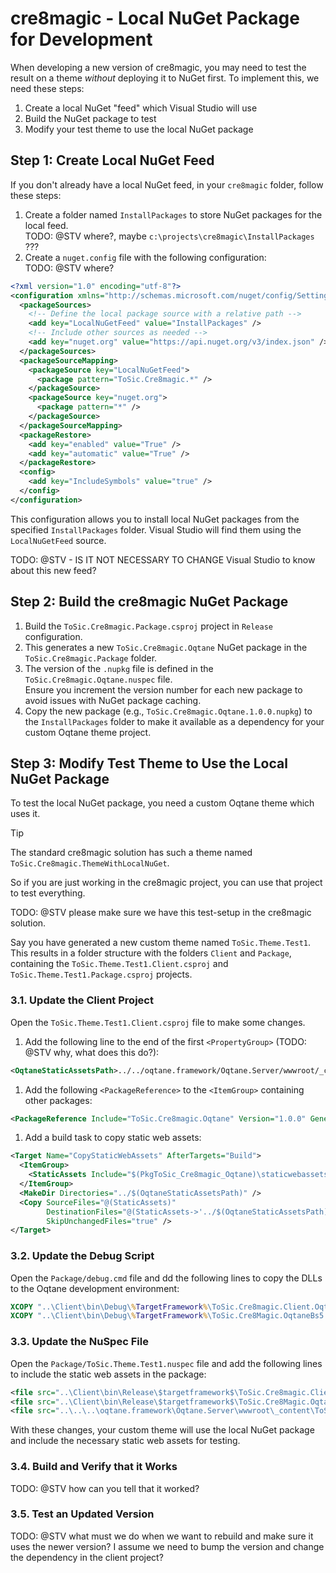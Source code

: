 # cre8magic - Local NuGet Package for Development

When developing a new version of cre8magic, you may need to test the result on a theme _without_ deploying it to NuGet first.
To implement this, we need these steps:

1. Create a local NuGet "feed" which Visual Studio will use
1. Build the NuGet package to test
1. Modify your test theme to use the local NuGet package

## Step 1: Create Local NuGet Feed

If you don't already have a local NuGet feed, in your `cre8magic` folder, follow these steps:

1. Create a folder named `InstallPackages` to store NuGet packages for the local feed.  
   TODO: @STV where?, maybe `c:\projects\cre8magic\InstallPackages` ???
1. Create a `nuget.config` file with the following configuration:  
   TODO: @STV where?

```xml
<?xml version="1.0" encoding="utf-8"?>
<configuration xmlns="http://schemas.microsoft.com/nuget/config/Settings">
  <packageSources>
    <!-- Define the local package source with a relative path -->
    <add key="LocalNuGetFeed" value="InstallPackages" />
    <!-- Include other sources as needed -->
    <add key="nuget.org" value="https://api.nuget.org/v3/index.json" />
  </packageSources>
  <packageSourceMapping>
    <packageSource key="LocalNuGetFeed">
      <package pattern="ToSic.Cre8magic.*" />
    </packageSource>
    <packageSource key="nuget.org">
      <package pattern="*" />
    </packageSource>
  </packageSourceMapping>
  <packageRestore>
    <add key="enabled" value="True" />
    <add key="automatic" value="True" />
  </packageRestore>
  <config>
    <add key="IncludeSymbols" value="true" />
  </config>
</configuration>
```

This configuration allows you to install local NuGet packages from the specified `InstallPackages` folder.
Visual Studio will find them using the `LocalNuGetFeed` source.

TODO: @STV - IS IT NOT NECESSARY TO CHANGE Visual Studio to know about this new feed?


## Step 2: Build the cre8magic NuGet Package

1. Build the `ToSic.Cre8magic.Package.csproj` project in `Release` configuration.
1. This generates a new `ToSic.Cre8magic.Oqtane` NuGet package in the `ToSic.Cre8magic.Package` folder.
1. The version of the `.nupkg` file is defined in the `ToSic.Cre8magic.Oqtane.nuspec` file.  
   Ensure you increment the version number for each new package to avoid issues with NuGet package caching.
1. Copy the new package (e.g., `ToSic.Cre8magic.Oqtane.1.0.0.nupkg`) to the `InstallPackages` folder to make it available as a dependency for your custom Oqtane theme project.



## Step 3: Modify Test Theme to Use the Local NuGet Package

To test the local NuGet package, you need a custom Oqtane theme which uses it.

> [!TIP]
> The standard cre8magic solution has such a theme named `ToSic.Cre8magic.ThemeWithLocalNuGet`.
>
> So if you are just working in the cre8magic project, you can use that project to test everything.

TODO: @STV please make sure we have this test-setup in the cre8magic solution.

Say you have generated a new custom theme named `ToSic.Theme.Test1`.
This results in a folder structure with the folders `Client` and `Package`, containing the `ToSic.Theme.Test1.Client.csproj` and `ToSic.Theme.Test1.Package.csproj` projects.

### 3.1. Update the Client Project

Open the `ToSic.Theme.Test1.Client.csproj` file to make some changes.

1. Add the following line to the end of the first `<PropertyGroup>` (TODO: @STV why, what does this do?):

  ```xml
  <OqtaneStaticAssetsPath>../../oqtane.framework/Oqtane.Server/wwwroot/_content/ToSic.Cre8magic.Oqtane</OqtaneStaticAssetsPath>
  ```

1. Add the following `<PackageReference>` to the `<ItemGroup>` containing other packages:

  ```xml
  <PackageReference Include="ToSic.Cre8magic.Oqtane" Version="1.0.0" GeneratePathProperty="true" />
  ```

1. Add a build task to copy static web assets:

  ```xml
  <Target Name="CopyStaticWebAssets" AfterTargets="Build">
    <ItemGroup>
      <StaticAssets Include="$(PkgToSic_Cre8magic_Oqtane)\staticwebassets\**\*" />
    </ItemGroup>
    <MakeDir Directories="../$(OqtaneStaticAssetsPath)" />
    <Copy SourceFiles="@(StaticAssets)"
          DestinationFiles="@(StaticAssets->'../$(OqtaneStaticAssetsPath)/%(RecursiveDir)%(Filename)%(Extension)')"
          SkipUnchangedFiles="true" />
  </Target>
  ```

### 3.2. Update the Debug Script

Open the `Package/debug.cmd` file and dd the following lines to copy the DLLs to the Oqtane development environment:

```cmd
XCOPY "..\Client\bin\Debug\%TargetFramework%\ToSic.Cre8magic.Client.Oqtane.dll" "..\..\..\oqtane.framework\Oqtane.Server\bin\Debug\%TargetFramework%\" /Y
XCOPY "..\Client\bin\Debug\%TargetFramework%\ToSic.Cre8Magic.OqtaneBs5.Client.Oqtane.dll" "..\..\..\oqtane.framework\Oqtane.Server\bin\Debug\%TargetFramework%\" /Y
```

### 3.3. Update the NuSpec File

Open the `Package/ToSic.Theme.Test1.nuspec` file and add the following lines to include the static web assets in the package:

```xml
<file src="..\Client\bin\Release\$targetframework$\ToSic.Cre8magic.Client.Oqtane.dll" target="lib\$targetframework$" />
<file src="..\Client\bin\Release\$targetframework$\ToSic.Cre8Magic.OqtaneBs5.Client.Oqtane.dll" target="lib\$targetframework$" />
<file src="..\..\..\oqtane.framework\Oqtane.Server\wwwroot\_content\ToSic.Cre8magic.Oqtane\**\*.*" target="wwwroot\_content\ToSic.Cre8magic.Oqtane" />
```

With these changes, your custom theme will use the local NuGet package and include the necessary static web assets for testing.

### 3.4. Build and Verify that it Works

TODO: @STV how can you tell that it worked?

### 3.5. Test an Updated Version

TODO: @STV what must we do when we want to rebuild and make sure it uses the newer version? I assume we need to bump the version and change the dependency in the client project?